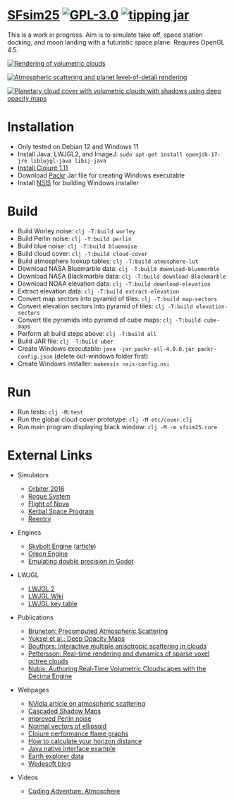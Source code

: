 # [SFsim25][1] [![GPL-3.0](https://img.shields.io/github/license/wedesoft/sfsim25)](https://www.gnu.org/copyleft/gpl.html) [![tipping jar](https://img.shields.io/badge/tipping%20jar-wedesoft%40getalby.com-yellow)](https://getalby.com/wedesoft)

This is a work in progress.
Aim is to simulate take off, space station docking, and moon landing with a futuristic space plane.
Requires OpenGL 4.5.

[![Rendering of volumetric clouds](https://i1.ytimg.com/vi/XTRftiO9tEQ/hqdefault.jpg)](https://www.youtube.com/watch?v=XTRftiO9tEQ)

[![Atmospheric scattering and planet level-of-detail rendering](https://i.ytimg.com/vi/Ce3oWQflYOY/hqdefault.jpg)](https://www.youtube.com/watch?v=Ce3oWQflYOY)

[![Planetary cloud cover with volumetric clouds with shadows using deep opacity maps](https://i.ytimg.com/vi/NKnfXzeLr7I/hqdefault.jpg)](https://www.youtube.com/watch?v=NKnfXzeLr7I)

# Installation

* Only tested on Debian 12 and Windows 11
* Install Java, LWJGL2, and ImageJ: `sudo apt-get install openjdk-17-jre liblwjgl-java libij-java`
* [Install Clojure 1.11](https://clojure.org/guides/install_clojure)
* Download [Packr](https://github.com/libgdx/packr) Jar file for creating Windows executable
* Install [NSIS](https://nsis.sourceforge.io/) for building Windows installer

# Build

* Build Worley noise: `clj -T:build worley`
* Build Perlin noise: `clj -T:build perlin`
* Build blue noise: `clj -T:build bluenoise`
* Build cloud cover: `clj -T:build cloud-cover`
* Build atmosphere lookup tables: `clj -T:build atmosphere-lut`
* Download NASA Bluemarble data: `clj -T:build download-bluemarble`
* Download NASA Blackmarble data: `clj -T:build download-Blackmarble`
* Download NOAA elevation data: `clj -T:build download-elevation`
* Extract elevation data: `clj -T:build extract-elevation`
* Convert map sectors into pyramid of tiles: `clj -T:build map-sectors`
* Convert elevation sectors into pyramid of tiles: `clj -T:build elevation-sectors`
* Convert tile pyramids into pyramid of cube maps: `clj -T:build cube-maps`
* Perform all build steps above: `clj -T:build all`
* Build JAR file: `clj -T:build uber`
* Create Windows executable: `java -jar packr-all-4.0.0.jar packr-config.json` (delete out-windows folder first)
* Create Windows installer: `makensis nsis-config.nsi`

# Run

* Run tests: `clj -M:test`
* Run the global cloud cover prototype: `clj -M etc/cover.clj`
* Run main program displaying black window: `clj -M -m sfsim25.core`

# External Links

* Simulators
  * [Orbiter 2016](https://github.com/mschweiger/orbiter)
  * [Rogue System](http://imagespaceinc.com/rogsys/)
  * [Flight of Nova](https://flight-of-nova.com/)
  * [Kerbal Space Program](https://www.kerbalspaceprogram.com/)
  * [Reentry](https://reentrygame.com/)
* Engines
  * [Skybolt Engine](https://github.com/Piraxus/Skybolt/) ([article](https://piraxus.com/2021/07/28/rendering-planetwide-volumetric-clouds-in-skybolt/))
  * [Oreon Engine](https://github.com/fynnfluegge/oreon-engine)
  * [Emulating double precision in Godot](https://godotengine.org/article/emulating-double-precision-gpu-render-large-worlds)
* LWJGL
  * [LWJGL 2](http://legacy.lwjgl.org/)
  * [LWJGL Wiki](http://wiki.lwjgl.org/)
  * [LWJGL key table](https://gist.github.com/Mumfrey/5cfc3b7e14fef91b6fa56470dc05218a)
* Publications
  * [Bruneton: Precomputed Atmospheric Scattering](https://hal.inria.fr/inria-00288758/document)
  * [Yuksel et al.: Deep Opacity Maps](http://www.cemyuksel.com/research/deepopacity/)
  * [Bouthors: Interactive multiple anisotropic scattering in clouds](https://hal.inria.fr/file/index/docid/333007/filename/clouds.pdf)
  * [Pettersson: Real-time rendering and dynamics of sparse voxel octree clouds](https://lup.lub.lu.se/luur/download?func=downloadFile&recordOId=9024774&fileOId=9024775)
  * [Nubis: Authoring Real-Time Volumetric Cloudscapes with the Decima Engine](https://www.guerrilla-games.com/read/nubis-authoring-real-time-volumetric-cloudscapes-with-the-decima-engine)
* Webpages
  * [NVidia article on atmospheric scattering](https://developer.nvidia.com/gpugems/gpugems2/part-ii-shading-lighting-and-shadows/chapter-16-accurate-atmospheric-scattering)
  * [Cascaded Shadow Maps](https://web.archive.org/web/20220526080455/https://dev.theomader.com/cascaded-shadow-mapping-1/)
  * [improved Perlin noise](https://adrianb.io/2014/08/09/perlinnoise.html)
  * [Normal vectors of ellipsoid](https://math.stackexchange.com/questions/2931909/normal-of-a-point-on-the-surface-of-an-ellipsoid/2931931)
  * [Clojure performance flame graphs](https://github.com/clojure-goes-fast/clj-async-profiler)
  * [How to calculate your horizon distance](https://darkskydiary.wordpress.com/2015/05/25/how-to-calculate-your-horizon-distance/)
  * [Java native interface example](https://www.baeldung.com/jni)
  * [Earth explorer data](https://earthexplorer.usgs.gov/)
  * [Wedesoft blog](https://www.wedesoft.de/)
* Videos
  * [Coding Adventure: Atmosphere](https://www.youtube.com/watch?v=DxfEbulyFcY)

  [1]: https://github.com/wedesoft/sfsim25
